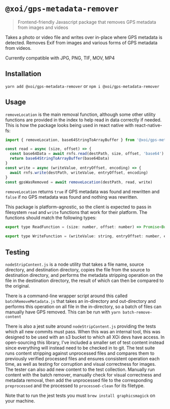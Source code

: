 # `@xoi/gps-metadata-remover`
> Frontend-friendly Javascript package that removes GPS metadata from images and videos

Takes a photo or video file and writes over in-place where GPS metadata is detected. Removes
Exif from images and various forms of GPS metadata from videos.

Currently compatible with JPG, PNG, TIF, MOV, MP4

## Installation

`yarn add @xoi/gps-metadata-remover` or `npm i @xoi/gps-metadata-remover`

## Usage

`removeLocation` is the main removal function, although some other utility functions
are provided in the index to help read in data correctly if needed. This is how the package
looks being used in react native with react-native-fs:

```javascript
import { removeLocation, base64StringToArrayBuffer } from '@xoi/gps-metadata-remover'

const read = async (size, offset) => {
  const base64Data = await rnfs.read(destPath, size, offset, 'base64')
  return base64StringToArrayBuffer(base64Data)
}
const write = async (writeValue, entryOffset, encoding) => {
  await rnfs.write(destPath, writeValue, entryOffset, encoding)
}
const gpsWasRemoved = await removeLocation(destPath, read, write)
```

`removeLocation` returns `true` if GPS metadata was found and rewritten and `false`
if no GPS metadata was found and nothing was rewritten.

This package is platform-agnostic, so the client is expected to pass in filesystem
`read` and `write` functions that work for their platform. The functions should match
the following types:

```javascript
export type ReadFunction = (size: number, offset: number) => Promise<Buffer>
```
```javascript
export type WriteFunction = (writeValue: string, entryOffset: number, encoding: string) => Promise<void>
```

## Testing

`nodeStripContent.js` is a node utility that takes a file name, source directory, and destination directory,
copies the file from the source to destination directory, and performs the metadata stripping operation
on the file in the destination directory, the result of which can then be compared to the original.

There is a command-line wrapper script around this called `batchRemoveMetadata.js` that takes an in-directory
and out-directory and performs this operation on all file in the in-directory, so a batch of files can manually
have GPS removed. This can be run with `yarn batch-remove-content`

There is also a jest suite around `nodeStripContent.js` providing the tests which all new commits must pass.
When this was an internal tool, this was designed to be used with an s3 bucket to which all XOi devs have access.
In open-sourcing this library, I've included a smaller set of test content instead since everything will instead
need to be checked in to git. The test suite runs content stripping against unprocessed files and compares them to
previously verified processed files and ensures consistent operation each time, as well as testing for corruption
and visual correctness for images. The tester can also add new content to the test collection. Manually run content
with the batch remover, manually check for visual correctness and metadata removal, then add the unprocessed file
to the corresponding `preprocessed` and the processed to `processed-clean` for its filetype.

Note that to run the jest tests you must `brew install graphicsmagick` on your machine.
